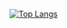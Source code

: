[![Top Langs](https://github-readme-stats.vercel.app/api/top-langs/?username=CursedGhoul)](https://github.com/anuraghazra/github-readme-stats)
